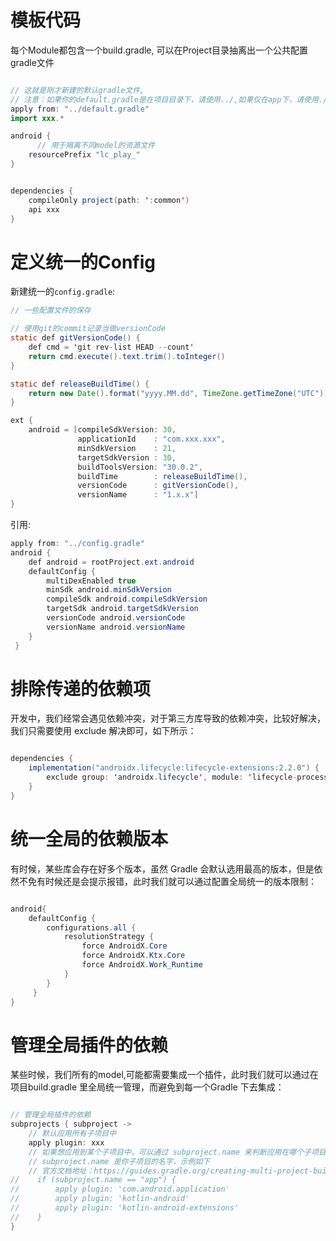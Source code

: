 # 模板代码

每个Module都包含一个build.gradle,
可以在Project目录抽离出一个公共配置gradle文件

```java

// 这就是刚才新建的默认gradle文件,
// 注意：如果你的default.gradle是在项目目录下，请使用../,如果仅在app下，请使用./
apply from: "../default.gradle"
import xxx.*

android {
      // 用于隔离不同model的资源文件
    resourcePrefix "lc_play_"
}


dependencies {
    compileOnly project(path: ':common')
    api xxx
}
```

# 定义统一的Config

新建统一的`config.gradle`:

```java
// 一些配置文件的保存

// 使用git的commit记录当做versionCode
static def gitVersionCode() {
    def cmd = 'git rev-list HEAD --count'
    return cmd.execute().text.trim().toInteger()
}

static def releaseBuildTime() {
    return new Date().format("yyyy.MM.dd", TimeZone.getTimeZone("UTC"))
}

ext {
    android = [compileSdkVersion: 30,
               applicationId    : "com.xxx.xxx",
               minSdkVersion    : 21,
               targetSdkVersion : 30,
               buildToolsVersion: "30.0.2",
               buildTime        : releaseBuildTime(),
               versionCode      : gitVersionCode(),
               versionName      : "1.x.x"]
}
```
引用:

```java
apply from: "../config.gradle"
android {
    def android = rootProject.ext.android
    defaultConfig {
        multiDexEnabled true
        minSdk android.minSdkVersion
        compileSdk android.compileSdkVersion
        targetSdk android.targetSdkVersion
        versionCode android.versionCode
        versionName android.versionName
    }
 }
```

# 排除传递的依赖项
开发中，我们经常会遇见依赖冲突，对于第三方库导致的依赖冲突，比较好解决，我们只需要使用 exclude 解决即可，如下所示：
```java

dependencies {
    implementation("androidx.lifecycle:lifecycle-extensions:2.2.0") {
        exclude group: 'androidx.lifecycle', module: 'lifecycle-process'
    }
}
```

# 统一全局的依赖版本
有时候，某些库会存在好多个版本，虽然 Gradle 会默认选用最高的版本，但是依然不免有时候还是会提示报错，此时我们就可以通过配置全局统一的版本限制：
```java

android{
    defaultConfig {
        configurations.all {
            resolutionStrategy {
                force AndroidX.Core
                force AndroidX.Ktx.Core
                force AndroidX.Work_Runtime
            }
        }
     }
}
```

# 管理全局插件的依赖
某些时候，我们所有的model,可能都需要集成一个插件，此时我们就可以通过在 项目build.gradle 里全局统一管理，而避免到每一个Gradle 下去集成：

```java

// 管理全局插件的依赖
subprojects { subproject ->
    // 默认应用所有子项目中
    apply plugin: xxx
    // 如果想应用到某个子项目中，可以通过 subproject.name 来判断应用在哪个子项目中
    // subproject.name 是你子项目的名字，示例如下
    // 官方文档地址：https://guides.gradle.org/creating-multi-project-builds/#add_documentation
//    if (subproject.name == "app") {
//        apply plugin: 'com.android.application'
//        apply plugin: 'kotlin-android'
//        apply plugin: 'kotlin-android-extensions'
//    }
}
```